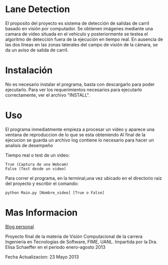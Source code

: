 Lane Detection
===============

El proposito del proyecto es sistema de detección de salidas de carril basado en visión por computador.
Se obtienen imágenes mediante una camara de vídeo situada en el vehiculo y posteriormente se testea el
algoritmo de detección fuera de la ejecución en tiempo real. En ausencia de las dos líneas en las zonas
laterales del campo de visión de la cámara, se da un aviso de salida de carril.

Instalación
===========

No es necesario instalar el programa, basta con descargarlo
para poder ejecutarlo. Para ver los requerimientos necesarios
para ejecutarlo correctamente, ver el archivo "INSTALL".


Uso
===

El programa inmediatmente empieza a procesar un video y aparece una ventana de reproduccion 
de lo que se esta obteniendo Al final de la ejecucion se guarda un archivo log 
contiene lo necesario para hacer un analisis de desempeño

Tiempo real o test de un video:

    True (Captura de una Webcam)
    False (Test desde un video)
    
Para correr el programa, en la terminal,una vez ubicado en el directorio raiz del proyecto
y escribir el comando:

    python Main.py [Nombre_video] [True o False]
    
Mas Informacion
===
[Blog personal](http://blog.rafaellopezgtz.com)

Proyecto final de la materia de Visión Computacional de la carrera Ingeniería en Tecnologías de Software, FIME, UANL.
Impartida por la Dra. Elisa Schaeffer en el periodo enero-agosto 2013


Fecha Actualizacion: 23 Mayo 2013
